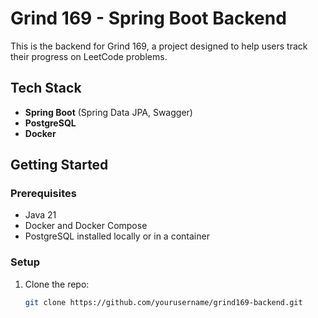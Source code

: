 # Grind 169 - Spring Boot Backend

This is the backend for Grind 169, a project designed to help users track their progress on LeetCode problems.

## Tech Stack
- **Spring Boot** (Spring Data JPA, Swagger)
- **PostgreSQL**
- **Docker**

## Getting Started
### Prerequisites
- Java 21
- Docker and Docker Compose
- PostgreSQL installed locally or in a container

### Setup
1. Clone the repo:
   ```bash
   git clone https://github.com/yourusername/grind169-backend.git
